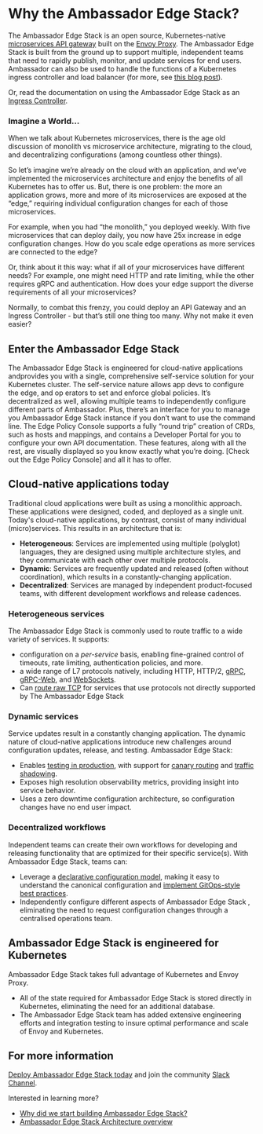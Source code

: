 # Why the Ambassador Edge Stack?

The Ambassador Edge Stack is an open source, Kubernetes-native [microservices API gateway](/about/microservices-api-gateways) built on the [Envoy Proxy](https://www.envoyproxy.io). The Ambassador Edge Stack is built from the ground up to support multiple, independent teams that need to rapidly publish, monitor, and update services for end users. Ambassador can also be used to handle the functions of a Kubernetes ingress controller and load balancer (for more, see [this blog post](https://blog.getambassador.io/kubernetes-ingress-nodeport-load-balancers-and-ingress-controllers-6e29f1c44f2d)).

Or, read the documentation on using the Ambassador Edge Stack as an [Ingress Controller](/reference/core/ingress-controller).

### Imagine a World...

When we talk about Kubernetes microservices, there is the age old discussion of monolith vs microservice architecture, migrating to the cloud, and decentralizing configurations (among countless other things).

So let’s imagine we’re already on the cloud with an application, and we’ve implemented the microservices architecture and enjoy the benefits of all Kubernetes has to offer us. But, there is one problem: the more an application grows, more and more of its microservices are exposed at the “edge,” requiring individual configuration changes for each of those microservices.

For example, when you had “the monolith,” you deployed weekly. With five microservices that can deploy daily, you now have 25x increase in edge configuration changes. How do you scale edge operations as more services are connected to the edge?

Or, think about it this way: what if all of your microservices have different needs? For example, one might need HTTP and rate limiting, while the other requires gRPC and authentication.  How does your edge support the diverse requirements of all your microservices?

Normally, to combat this frenzy, you could deploy an API Gateway and an Ingress Controller - but that’s still one thing too many. Why not make it even easier?

## Enter the Ambassador Edge Stack

The Ambassador Edge Stack is engineered for cloud-native applications andprovides you with a single, comprehensive self-service solution for your Kubernetes cluster. The self-service nature allows app devs to configure the edge, and op erators to set and enforce global policies. It’s decentralized as well, allowing multiple teams to independently configure different parts of Ambassador. 
Plus, there’s an interface for you to manage you Ambassador Edge Stack instance if you don’t want to use the command line. The Edge Policy Console supports a fully “round trip” creation of CRDs, such as hosts and mappings, and contains a Developer Portal for you to configure your own API documentation. These features, along with all the rest, are visually displayed so you know exactly what you’re doing.
[Check out the Edge Policy Console] and all it has to offer.

## Cloud-native applications today

Traditional cloud applications were built as using a monolithic approach. These applications were designed, coded, and deployed as a single unit. Today's cloud-native applications, by contrast, consist of many individual (micro)services. This results in an architecture that is:

* __Heterogeneous__: Services are implemented using multiple (polyglot) languages, they are designed using multiple architecture styles, and they communicate with each other over multiple protocols.
* __Dynamic__: Services are frequently updated and released (often without coordination), which results in a constantly-changing application.
* __Decentralized__: Services are managed by independent product-focused teams, with different development workflows and release cadences.


### Heterogeneous services

The Ambassador Edge Stack is commonly used to route traffic to a wide variety of services. It supports:

* configuration on a *per-service* basis, enabling fine-grained control of timeouts, rate limiting, authentication policies, and more.
* a wide range of L7 protocols natively, including HTTP, HTTP/2, [gRPC](/user-guide/grpc), [gRPC-Web](https://github.com/grpc/grpc-web), and [WebSockets](/user-guide/websockets-ambassador).
* Can [route raw TCP](/reference/tcpmappings) for services that use protocols not directly supported by The Ambassador Edge Stack 

### Dynamic services

Service updates result in a constantly changing application. The dynamic nature of cloud-native applications introduce new challenges around configuration updates, release, and testing. Ambassador Edge Stack:

* Enables [testing in production](/docs/dev-guide/test-in-prod), with support for [canary routing](/reference/canary) and [traffic shadowing](/reference/shadowing).
* Exposes high resolution observability metrics, providing insight into service behavior.
* Uses a zero downtime configuration architecture, so configuration changes have no end user impact.

### Decentralized workflows

Independent teams can create their own workflows for developing and releasing functionality that are optimized for their specific service(s). With Ambassador Edge Stack, teams can:

* Leverage a [declarative configuration model](/user-guide/cd-declarative-gitops), making it easy to understand the canonical configuration and [implement GitOps-style best practices](/user-guide/gitops-ambassador).
* Independently configure different aspects of Ambassador Edge Stack , eliminating the need to request configuration changes through a centralised operations team.

## Ambassador Edge Stack is engineered for Kubernetes

Ambassador Edge Stack takes full advantage of Kubernetes and Envoy Proxy.

* All of the state required for Ambassador Edge Stack is stored directly in Kubernetes, eliminating the need for an additional database.
* The Ambassador Edge Stack team has added extensive engineering efforts and integration testing to insure optimal performance and scale of Envoy and Kubernetes.

## For more information

[Deploy Ambassador Edge Stack today](/user-guide/install) and join the community [Slack Channel](http://d6e.co/slack).

Interested in learning more?

* [Why did we start building Ambassador Edge Stack?](https://blog.getambassador.io/building-ambassador-an-open-source-api-gateway-on-kubernetes-and-envoy-ed01ed520844)
* [Ambassador Edge Stack Architecture overview](/concepts/architecture)

<GoogleStructuredData/>

